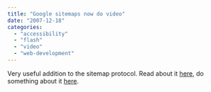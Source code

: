 ```yaml
---
title: "Google sitemaps now do video"
date: "2007-12-18"
categories: 
  - "accessibility"
  - "flash"
  - "video"
  - "web-development"
---
```


Very useful addition to the sitemap protocol. Read about it [here](http://blog.wired.com/monkeybites/2007/12/got-video-googl.html), do something about it [here](https://www.google.com/webmasters/tools/docs/en/protocol.html).
